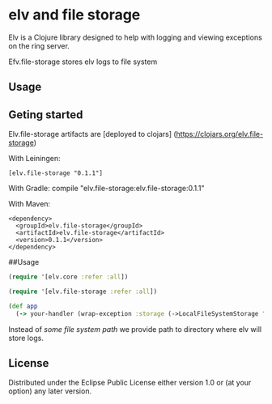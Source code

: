 # elv and file storage

Elv is a Clojure library designed to help with logging and viewing exceptions on the ring server.

Efv.file-storage stores elv logs to file system

## Usage

## Geting started

Elv.file-storage artifacts are [deployed to clojars] (https://clojars.org/elv.file-storage) 

With Leiningen:

    [elv.file-storage "0.1.1"]

With Gradle:
    compile "elv.file-storage:elv.file-storage:0.1.1"

With Maven:

    <dependency>
      <groupId>elv.file-storage</groupId>
      <artifactId>elv.file-storage</artifactId>
      <version>0.1.1</version>
    </dependency>
    

##Usage

``` clojure
(require '[elv.core :refer :all])

(require '[elv.file-storage :refer :all])

(def app
  (-> your-handler (wrap-exception :storage (->LocalFileSystemStorage "some file system path"))))
```

Instead of *some file system path* we provide path to directory where elv will store logs.

## License

Distributed under the Eclipse Public License either version 1.0 or (at
your option) any later version.
